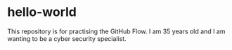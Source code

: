 # hello-world
This repository is for practising the GitHub Flow.
I am 35 years old and I am wanting to be a cyber security specialist. 
